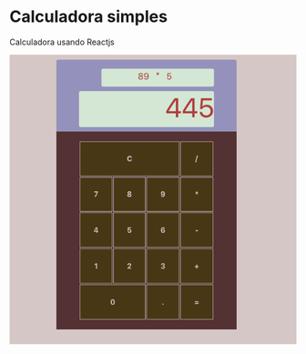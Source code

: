 # Calculadora simples

Calculadora usando Reactjs

<p align="center">
  <img alt="Logo do projeto" src="./print.png" />
</p>
